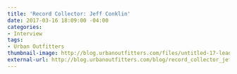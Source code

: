 ```yaml
---
title: 'Record Collector: Jeff Conklin'
date: 2017-03-16 18:09:00 -04:00
categories:
- Interview
tags:
- Urban Outfitters
thumbnail-image: http://blog.urbanoutfitters.com/files/untitled-17-lead.jpg
external-url: http://blog.urbanoutfitters.com/blog/record_collector_jeff_conklin?cm_re=Blog_Content-_-B4-_-record_collector_jeff_conklin
---
```


